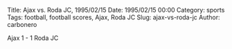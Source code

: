 Title: Ajax vs. Roda JC, 1995/02/15
Date: 1995/02/15 00:00
Category: sports
Tags: football, football scores, Ajax, Roda JC
Slug: ajax-vs-roda-jc
Author: carbonero


Ajax 1 - 1 Roda JC
